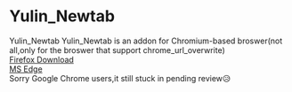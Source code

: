 # Yulin_Newtab
Yulin_Newtab
Yulin_Newtab is an addon for Chromium-based broswer(not all,only for the broswer that support chrome_url_overwrite)  
[Firefox Download](https://addons.mozilla.org/zh-TW/firefox/addon/%E6%9E%97%E5%A5%95%E4%BD%91%E5%96%9C%E6%AD%A1%E6%9F%90%E5%80%8B%E4%BA%BA%E4%B9%8B%E6%96%B0%E5%88%86%E9%A0%81/)  
[MS Edge](https://microsoftedge.microsoft.com/addons/detail/%E6%9E%97%E5%A5%95%E4%BD%91%E5%96%9C%E6%AD%A1%E6%9D%8E%E9%87%87%E5%A9%95%E4%B9%8B%E6%96%B0%E5%88%86%E9%A0%81/bmmbjcpmnlapompldfijogaokepcnkoc)  
Sorry Google Chrome users,it still stuck in pending review😥  
